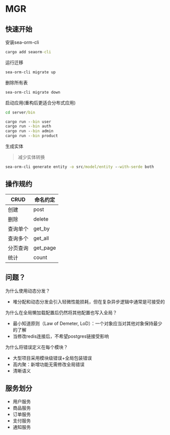 # MGR

## 快速开始

安装sea-orm-cli

```cmd
cargo add seaorm-cli
```

运行迁移

```cmd
sea-orm-cli migrate up
```

删除所有表

```cmd
sea-orm-cli migrate down
```

启动应用(重构后更适合分布式应用)

```cmd
cd server/bin

cargo run --bin user
cargo run --bin auth
cargo run --bin admin
cargo run --bin product
```

生成实体
> 减少实体转换

```cmd
sea-orm-cli generate entity -o src/model/entity --with-serde both
```

## 操作规约

| CRUD     | 命名约定 |
| -------- | ----- |
| 创建     | post|
| 删除     | delete|
| 查询单个 | get_by|
| 查询多个 | get_all|
| 分页查询 | get_page|
| 统计     | count |

## 问题？

为什么使用动态分发？

* 堆分配和动态分发会引入轻微性能损耗，但在复杂异步逻辑中通常是可接受的

为什么在全局懒加载配置后仍然将其他配置也写入全局？

* 最小知道原则（Law of Demeter, LoD）：​一个对象应当对其他对象保持最少的了解
* 当修改redis连接后，不希望postgres链接受影响

为什么将错误定义在每个模块？

* 大型项目采用模块级错误+全局包装错误
* 高内聚：新增功能无需修改全局错误
* 清晰语义

## 服务划分

* 用户服务
* 商品服务
* 订单服务
* 支付服务
* 通知服务
<!-- * CMS（Content Management System，内容管理系统）：商城所有可视化内容
* OMS（Order Management System，订单管理系统）​​：
* SYS（System Management，系统管理平台）​​：
* UMS（User Management System，用户管理系统）​​：认证、用户画像等 -->
